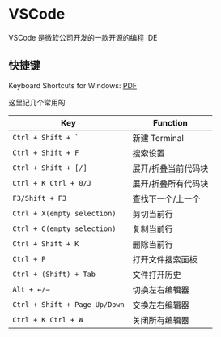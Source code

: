 # VSCode

VSCode 是微软公司开发的一款开源的编程 IDE

## 快捷键

Keyboard Shortcuts for Windows: [PDF](https://code.visualstudio.com/shortcuts/keyboard-shortcuts-windows.pdf)

这里记几个常用的

| Key                             | Function            |
| ------------------------------- | ------------------- |
| `Ctrl + Shift + `<code>`</code> | 新建 Terminal       |
| `Ctrl + Shift + F`              | 搜索设置            |
| `Ctrl + Shift + [/]`            | 展开/折叠当前代码块 |
| `Ctrl + K Ctrl + 0/J`           | 展开/折叠所有代码块 |
| `F3/Shift + F3`                 | 查找下一个/上一个   |
| `Ctrl + X(empty selection)`     | 剪切当前行          |
| `Ctrl + C(empty selection)`     | 复制当前行          |
| `Ctrl + Shift + K`              | 删除当前行          |
| `Ctrl + P`                      | 打开文件搜索面板    |
| `Ctrl + (Shift) + Tab`          | 文件打开历史        |
| `Alt + ←/→`                     | 切换左右编辑器      |
| `Ctrl + Shift + Page Up/Down`   | 交换左右编辑器      |
| `Ctrl + K Ctrl + W`             | 关闭所有编辑器      |

